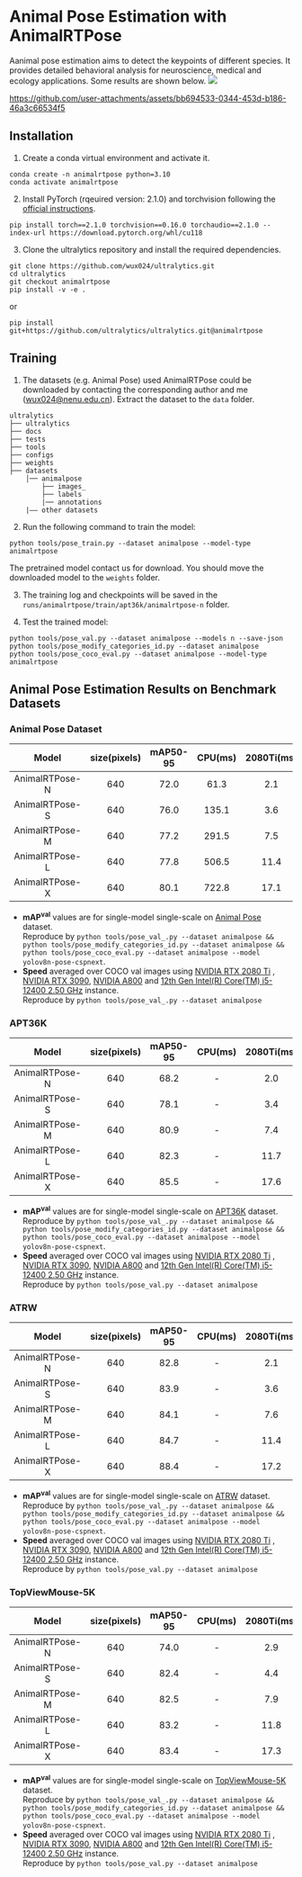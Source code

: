 # Animal Pose Estimation with AnimalRTPose

Aanimal pose estimation aims to detect the keypoints of different species. It provides detailed behavioral analysis for neuroscience, medical and ecology applications. Some results are shown below.
![](https://s3.bmp.ovh/imgs/2024/08/19/0e1d3cc45f840729.jpg)



https://github.com/user-attachments/assets/bb694533-0344-453d-b186-46a3c66534f5



## Installation

1. Create a conda virtual environment and activate it.

```
conda create -n animalrtpose python=3.10
conda activate animalrtpose
```

2. Install PyTorch (rqeuired version: 2.1.0) and torchvision following the [official instructions](https://pytorch.org/).

```
pip install torch==2.1.0 torchvision==0.16.0 torchaudio==2.1.0 --index-url https://download.pytorch.org/whl/cu118
```

3. Clone the ultralytics repository and install the required dependencies.

```
git clone https://github.com/wux024/ultralytics.git
cd ultralytics
git checkout animalrtpose
pip install -v -e .
```
or 
```
pip install git+https://github.com/ultralytics/ultralytics.git@animalrtpose
```

## Training

1. The datasets (e.g. Animal Pose) used AnimalRTPose could be downloaded by contacting the corresponding author and me (<EMAIL>wux024@nenu.edu.cn). Extract the dataset to the `data` folder.
```
ultralytics
├── ultralytics
├── docs
├── tests
├── tools
├── configs
├── weights
├── datasets
    │── animalpose
        ├── images_
        ├── labels
        |── annotations
    |—— other datasets
```

2. Run the following command to train the model:
```
python tools/pose_train.py --dataset animalpose --model-type animalrtpose
```
The pretrained model contact us for download. You should move the downloaded model to the `weights` folder.

3. The training log and checkpoints will be saved in the `runs/animalrtpose/train/apt36k/animalrtpose-n` folder.

4. Test the trained model:
``` 
python tools/pose_val.py --dataset animalpose --models n --save-json
python tools/pose_modify_categories_id.py --dataset animalpose
python tools/pose_coco_eval.py --dataset animalpose --model-type animalrtpose
```

## Animal Pose Estimation Results on Benchmark Datasets

### Animal Pose Dataset

| Model | size(pixels) | mAP50-95 | CPU(ms) | 2080Ti(ms) | 3090Ti(ms) | A800(ms) | Params(M) | GFLOPs |
| :-----: | :------------: | :--------: | :--------:| :-----------: | :--------: | :--------: | :---------: | :------: |
| AnimalRTPose-N| 640 | 72.0| 61.3| 2.1| 1.3 | 0.9 | 2.9 | 8.5 |
| AnimalRTPose-S| 640 | 76.0| 135.1| 3.6| 2.5 | 1.3 | 9.8 | 26.6 |
| AnimalRTPose-M| 640 | 77.2| 291.5| 7.5 | 4.9 | 2.4| 24.2|65.6|
| AnimalRTPose-L| 640 | 77.8| 506.5| 11.4 | 7.5  | 3.7 | 47.9|131.2|
| AnimalRTPose-X| 640 | 80.1| 722.8| 17.1 |  11.9 | 5.6| 74.8|204.6|

- **mAP<sup>val</sup>** values are for single-model single-scale on [Animal Pose](https://sites.google.com/view/animal-pose/) dataset. <br>Reproduce by `python tools/pose_val_.py --dataset animalpose && python tools/pose_modify_categories_id.py --dataset animalpose && python tools/pose_coco_eval.py --dataset animalpose --model yolov8n-pose-cspnext`.
- **Speed** averaged over COCO val images using [NVIDIA RTX 2080 Ti](https://www.nvidia.com/en-us/geforce/graphics-cards/rtx-2080-ti/) , [NVIDIA RTX 3090](https://www.nvidia.com/en-us/geforce/graphics-cards/30-series/rtx-3090/), [NVIDIA A800](https://www.nvidia.cn/content/dam/en-zz/Solutions/Data-Center/a100/pdf/PB-10577-001_v02.pdf) and [12th Gen Intel(R) Core(TM) i5-12400   2.50 GHz](https://www.intel.cn/content/www/cn/zh/products/sku/134586/intel-core-i512400-processor-18m-cache-up-to-4-40-ghz/specifications.html) instance. <br>Reproduce by `python tools/pose_val_.py --dataset animalpose`

### APT36K 

| Model | size(pixels) | mAP50-95 | CPU(ms) | 2080Ti(ms) | 3090Ti(ms) | A800(ms) | Params(M) | GFLOPs |
| :-----: | :------------: | :--------: | :--------:| :-----------: | :--------: | :--------: | :---------: | :------: |
| AnimalRTPose-N| 640 | 68.2| -| 2.0| 1.2 | - | 2.8 | 8.2 |
| AnimalRTPose-S| 640 | 78.1| -| 3.4| 2.3 | - | 9.7 | 26.3 |
| AnimalRTPose-M| 640 | 80.9| -| 7.4 | 4.7 | -| 25.1|66.0|
| AnimalRTPose-L| 640 | 82.3| -| 11.7 | 7.4  | - | 51.8|134.3|
| AnimalRTPose-X| 640 | 85.5| -| 17.6 |  11.9 | -| 80.8|209.5|

- **mAP<sup>val</sup>** values are for single-model single-scale on [APT36K](https://github.com/pandorgan/APT-36K?tab=readme-ov-file#demo) dataset. <br>Reproduce by `python tools/pose_val_.py --dataset animalpose && python tools/pose_modify_categories_id.py --dataset animalpose && python tools/pose_coco_eval.py --dataset animalpose --model yolov8n-pose-cspnext`.
- **Speed** averaged over COCO val images using [NVIDIA RTX 2080 Ti](https://www.nvidia.com/en-us/geforce/graphics-cards/rtx-2080-ti/) , [NVIDIA RTX 3090](https://www.nvidia.com/en-us/geforce/graphics-cards/30-series/rtx-3090/), [NVIDIA A800](https://www.nvidia.cn/content/dam/en-zz/Solutions/Data-Center/a100/pdf/PB-10577-001_v02.pdf) and [12th Gen Intel(R) Core(TM) i5-12400   2.50 GHz](https://www.intel.cn/content/www/cn/zh/products/sku/134586/intel-core-i512400-processor-18m-cache-up-to-4-40-ghz/specifications.html) instance. <br>Reproduce by `python tools/pose_val.py --dataset animalpose`

### ATRW

| Model | size(pixels) | mAP50-95 | CPU(ms) | 2080Ti(ms) | 3090Ti(ms) | A800(ms) | Params(M) | GFLOPs |
| :-----: | :------------: | :--------: | :--------:| :-----------: | :--------: | :--------: | :---------: | :------: |
| AnimalRTPose-N| 640 | 82.8| -| 2.1| - | - | 2.8 | 8.0 |
| AnimalRTPose-S| 640 | 83.9| -| 3.6| - | - | 9.6 | 25.9 |
| AnimalRTPose-M| 640 | 84.1| -| 7.6 | - | -| 24.0|64.9|
| AnimalRTPose-L| 640 | 84.7| -| 11.4 | -  | - | 47.9|131.2|
| AnimalRTPose-X| 640 | 88.4| -| 17.2 |  - | -| 74.8|204.5|

- **mAP<sup>val</sup>** values are for single-model single-scale on [ATRW](https://cvwc2019.github.io/index.html#body-home) dataset. <br>Reproduce by `python tools/pose_val_.py --dataset animalpose && python tools/pose_modify_categories_id.py --dataset animalpose && python tools/pose_coco_eval.py --dataset animalpose --model yolov8n-pose-cspnext`.
- **Speed** averaged over COCO val images using [NVIDIA RTX 2080 Ti](https://www.nvidia.com/en-us/geforce/graphics-cards/rtx-2080-ti/) , [NVIDIA RTX 3090](https://www.nvidia.com/en-us/geforce/graphics-cards/30-series/rtx-3090/), [NVIDIA A800](https://www.nvidia.cn/content/dam/en-zz/Solutions/Data-Center/a100/pdf/PB-10577-001_v02.pdf) and [12th Gen Intel(R) Core(TM) i5-12400   2.50 GHz](https://www.intel.cn/content/www/cn/zh/products/sku/134586/intel-core-i512400-processor-18m-cache-up-to-4-40-ghz/specifications.html) instance. <br>Reproduce by `python tools/pose_val.py --dataset animalpose`


### TopViewMouse-5K

| Model | size(pixels) | mAP50-95 | CPU(ms) | 2080Ti(ms) | 3090Ti(ms) | A800(ms) | Params(M) | GFLOPs |
| :-----: | :------------: | :--------: | :--------:| :-----------: | :--------: | :--------: | :---------: | :------: |
| AnimalRTPose-N| 640 | 74.0| -| 2.9| - | - | 3.1 | 9.3 |
| AnimalRTPose-S| 640 | 82.4| -| 4.4| - | - | 10.1 | 27.6 |
| AnimalRTPose-M| 640 | 82.5| -| 7.9 | - | -| 24.5|66.9|
| AnimalRTPose-L| 640 | 83.2| -| 11.8 | -  | - | 48.3|132.5|
| AnimalRTPose-X| 640 | 83.4| -| 17.3 |  - | -| 74.8|204.7|

- **mAP<sup>val</sup>** values are for single-model single-scale on [TopViewMouse-5K](https://doi.org/10.5281/zenodo.10618947) dataset. <br>Reproduce by `python tools/pose_val_.py --dataset animalpose && python tools/pose_modify_categories_id.py --dataset animalpose && python tools/pose_coco_eval.py --dataset animalpose --model yolov8n-pose-cspnext`.
- **Speed** averaged over COCO val images using [NVIDIA RTX 2080 Ti](https://www.nvidia.com/en-us/geforce/graphics-cards/rtx-2080-ti/) , [NVIDIA RTX 3090](https://www.nvidia.com/en-us/geforce/graphics-cards/30-series/rtx-3090/), [NVIDIA A800](https://www.nvidia.cn/content/dam/en-zz/Solutions/Data-Center/a100/pdf/PB-10577-001_v02.pdf) and [12th Gen Intel(R) Core(TM) i5-12400   2.50 GHz](https://www.intel.cn/content/www/cn/zh/products/sku/134586/intel-core-i512400-processor-18m-cache-up-to-4-40-ghz/specifications.html) instance. <br>Reproduce by `python tools/pose_val.py --dataset animalpose`
